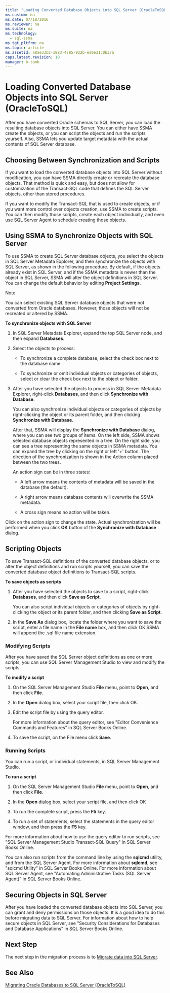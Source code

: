 ```yaml
---
title: "Loading Converted Database Objects into SQL Server (OracleToSQL)"
ms.custom: na
ms.date: 07/18/2016
ms.reviewer: na
ms.suite: na
ms.technology: 
  - sql-ssma
ms.tgt_pltfrm: na
ms.topic: article
ms.assetid: a8ae33b2-1883-4785-922b-ea0e31c0b37a
caps.latest.revision: 10
manager: b-tomb
---
```

# Loading Converted Database Objects into SQL Server (OracleToSQL)
After you have converted Oracle schemas to SQL Server, you can load the resulting database objects into SQL Server. You can either have SSMA create the objects, or you can script the objects and run the scripts yourself. Also, SSMA lets you update target metadata with the actual contents of SQL Server database.  
  
## Choosing Between Synchronization and Scripts  
If you want to load the converted database objects into SQL Server without modification, you can have SSMA directly create or recreate the database objects. That method is quick and easy, but does not allow for customization of the  Transact\-SQL  code that defines the SQL Server objects, other than stored procedures.  
  
If you want to modify the  Transact\-SQL  that is used to create objects, or if you want more control over objects creation, use SSMA to create scripts. You can then modify those scripts, create each object individually, and even use SQL Server Agent to schedule creating those objects.  
  
## Using SSMA to Synchronize Objects with SQL Server  
To use SSMA to create SQL Server database objects, you select the objects in SQL Server Metadata Explorer, and then synchronize the objects with SQL Server, as shown in the following procedure. By default, if the objects already exist in SQL Server, and if the SSMA metadata is newer than the object in SQL Server, SSMA will alter the object definitions in SQL Server. You can change the default behavior by editing **Project Settings**.  
  
> [!NOTE]  
> You can select existing SQL Server database objects that were not converted from Oracle databases. However, those objects will not be recreated or altered by SSMA.  
  
**To synchronize objects with SQL Server**  
  
1.  In SQL Server Metadata Explorer, expand the top SQL Server node, and then expand **Databases**.  
  
2.  Select the objects to process:  
  
    -   To synchronize a complete database, select the check box next to the database name.  
  
    -   To synchronize or omit individual objects or categories of objects, select or clear the check box next to the object or folder.  
  
3.  After you have selected the objects to process in SQL Server Metadata Explorer, right-click **Databases**, and then click **Synchronize with Database**.  
  
    You can also synchronize individual objects or categories of objects by right-clicking the object or its parent folder, and then clicking  **Synchronize with Database**.  
  
    After that, SSMA will display the **Synchronize with Database** dialog, where you can see two groups of items. On the left side, SSMA shows selected database objects represented in a tree. On the right side, you can see a tree representing the same objects in SSMA metadata. You can expand the tree by clicking on the right or left '+' button. The direction of the synchronization is shown in the Action column placed between the two trees.  
  
    An action sign can be in three states:  
  
    -   A left arrow means the contents of metadata will be saved in the database (the default).  
  
    -   A right arrow means database contents will overwrite the SSMA metadata.  
  
    -   A cross sign means no action will be taken.  
  
Click on the action sign to change the state. Actual synchronization will be performed when you click **OK** button of the **Synchronize with Database** dialog.  
  
## Scripting Objects  
To save  Transact\-SQL  definitions of the converted database objects, or to alter the object definitions and run scripts yourself, you can save the converted database object definitions to  Transact\-SQL  scripts.  
  
**To save objects as scripts**  
  
1.  After you have selected the objects to save to a script, right-click **Databases**, and then click **Save as Script**.  
  
    You can also script individual objects or categories of objects by right-clicking the object or its parent folder, and then clicking **Save as Script**.  
  
2.  In the **Save As** dialog box, locate the folder where you want to save the script, enter a file name in the **File name** box, and then click OK SSMA will append the .sql file name extension.  
  
### Modifying Scripts  
After you have saved the SQL Server object definitions as one or more scripts, you can use SQL Server Management Studio to view and modify the scripts.  
  
**To modify a script**  
  
1.  On the SQL Server Management Studio **File** menu, point to **Open**, and then click **File**.  
  
2.  In the **Open** dialog box, select your script file, then click OK.
  
3.  Edit the script file by using the query editor.  
  
    For more information about the query editor, see "Editor Convenience Commands and Features" in SQL Server Books Online.  
  
4.  To save the script, on the File menu click **Save**.  
  
### Running Scripts  
You can run a script, or individual statements, in SQL Server Management Studio.  
  
**To run a script**  
  
1.  On the SQL Server Management Studio **File** menu, point to **Open**, and then click **File**.  
  
2.  In the **Open** dialog box, select your script file, and then click OK  
  
3.  To run the complete script, press the **F5** key.  
  
4.  To run a set of statements, select the statements in the query editor window, and then press the **F5** key.  
  
For more information about how to use the query editor to run scripts, see "SQL Server Management Studio  Transact\-SQL  Query" in SQL Server Books Online.  
  
You can also run scripts from the command line by using the **sqlcmd** utility, and from the SQL Server Agent. For more information about **sqlcmd**, see "sqlcmd Utility" in SQL Server Books Online. For more information about SQL Server Agent, see "Automating Administrative Tasks (SQL Server Agent)" in SQL Server Books Online.  
  
## Securing Objects in SQL Server  
After you have loaded the converted database objects into SQL Server, you can grant and deny permissions on those objects. It is a good idea to do this before migrating data to SQL Server. For information about how to help secure objects in SQL Server, see "Security Considerations for Databases and Database Applications" in SQL Server Books Online.  
  
## Next Step  
The next step in the migration process is to [Migrate data into SQL Server](assetId:///e23c5268-41ed-4e55-9fe7-a11376202a13).  
  
## See Also  
[Migrating Oracle Databases to SQL Server &#40;OracleToSQL&#41;](../content/Migrating-Oracle-Databases-to-SQL-Server--OracleToSQL-.md)  
  
